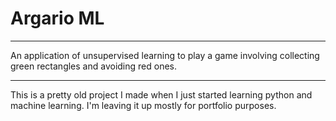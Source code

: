 # Argario ML
---

An application of unsupervised learning to play a game involving collecting green rectangles and avoiding red ones.

---

This is a pretty old project I made when I just started learning python and machine learning.  I'm leaving it up mostly for portfolio purposes.
